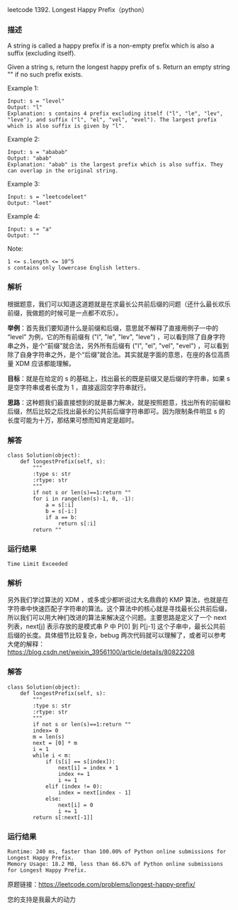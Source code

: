 leetcode  1392. Longest Happy Prefix（python）

### 描述


A string is called a happy prefix if is a non-empty prefix which is also a suffix (excluding itself).

Given a string s, return the longest happy prefix of s. Return an empty string "" if no such prefix exists.




Example 1:

	Input: s = "level"
	Output: "l"
	Explanation: s contains 4 prefix excluding itself ("l", "le", "lev", "leve"), and suffix ("l", "el", "vel", "evel"). The largest prefix which is also suffix is given by "l".

	
Example 2:

	Input: s = "ababab"
	Output: "abab"
	Explanation: "abab" is the largest prefix which is also suffix. They can overlap in the original string.


Example 3:


	Input: s = "leetcodeleet"
	Output: "leet"
	
Example 4:


	Input: s = "a"
	Output: ""
	



Note:

	1 <= s.length <= 10^5
	s contains only lowercase English letters.


### 解析

根据题意，我们可以知道这道题就是在求最长公共前后缀的问题（还什么最长欢乐前缀，我做题的时候可是一点都不欢乐）。

**举例**：首先我们要知道什么是前缀和后缀，意思就不解释了直接用例子一中的 “level” 为例，它的所有前缀有  ("l", "le", "lev", "leve") ，可以看到除了自身字符串之外，是个“前缀”就合法，另外所有后缀有  ("l", "el", "vel", "evel") ，可以看到除了自身字符串之外，是个“后缀”就合法。其实就是字面的意思，在座的各位高质量 XDM 应该都能理解。

**目标**：就是在给定的 s 的基础上，找出最长的既是前缀又是后缀的字符串，如果 s 是空字符串或者长度为 1 ，直接返回空字符串就行。

**思路**：这种题我们最直接想到的就是暴力解决，就是按照题意，找出所有的前缀和后缀，然后比较之后找出最长的公共前后缀字符串即可。因为限制条件明显 s 的长度可能为十万，那结果可想而知肯定是超时。


### 解答
				

	class Solution(object):
	    def longestPrefix(self, s):
	        """
	        :type s: str
	        :rtype: str
	        """
	        if not s or len(s)==1:return ""
	        for i in range(len(s)-1, 0, -1):
	            a = s[:i]
	            b = s[-i:]
	            if a == b:
	                return s[:i]
	        return ""
            	      
			
### 运行结果

	Time Limit Exceeded

### 解析

另外我们学过算法的 XDM ，或多或少都听说过大名鼎鼎的 KMP 算法，也就是在字符串中快速匹配子字符串的算法。这个算法中的核心就是寻找最长公共前后缀，所以我们可以用大神们改进的算法来解决这个问题。主要思路是定义了一个 next 列表，next[j] 表示存放的是模式串 P 中 P[0] 到 P[j-1] 这个子串中，最长公共前后缀的长度。具体细节比较复杂，bebug 两次代码就可以理解了，或者可以参考大佬的解释：https://blog.csdn.net/weixin_39561100/article/details/80822208


### 解答
				

	class Solution(object):
	    def longestPrefix(self, s):
	        """
	        :type s: str
	        :rtype: str
	        """
	        if not s or len(s)==1:return ""
	        index= 0
	        m = len(s)
	        next = [0] * m
	        i = 1
	        while i < m:
	            if (s[i] == s[index]):
	                next[i] = index + 1
	                index += 1
	                i += 1
	            elif (index != 0):
	                index = next[index - 1]
	            else:
	                next[i] = 0
	                i += 1
	        return s[:next[-1]]
			
### 运行结果

	Runtime: 240 ms, faster than 100.00% of Python online submissions for Longest Happy Prefix.
	Memory Usage: 18.2 MB, less than 66.67% of Python online submissions for Longest Happy Prefix.

原题链接：https://leetcode.com/problems/longest-happy-prefix/



您的支持是我最大的动力
